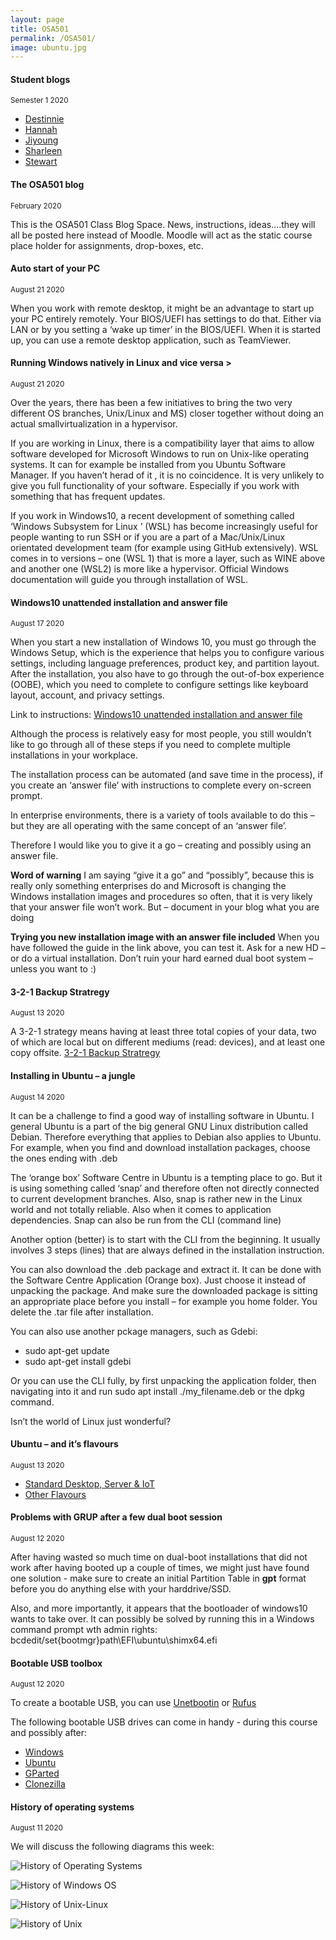 ```yaml
---
layout: page
title: OSA501
permalink: /OSA501/
image: ubuntu.jpg
---
```


#### Student blogs
<small> Semester 1 2020</small>

* [Destinnie](https://informationtech701.wordpress.com)
* [Hannah](https://docs.google.com/document/d/1O0I7FCInt88Qj85MLzSm2R2XBXAI7kDsOrzHHxXse84/edit)
* [Jiyoung](https://clsrn2587.wixsite.com/website)
* [Sharleen](https://sharleen-quinn.wixsite.com/website)
* [Stewart](https://docs.google.com/document/d/1TSQsT2XDYlL5qJZ-ppkyC_Fqj7Cbj5zA2NnwEv3-yc8/edit?usp=sharing)

#### The OSA501 blog 
<small>February 2020</small>

This is the OSA501 Class Blog Space. News, instructions, ideas....they will all be posted here instead of Moodle. Moodle will act as the static course place holder for assignments, drop-boxes, etc.

#### Auto start of your PC
<small>August 21 2020</small>

When you work with remote desktop, it might be an advantage to start up your PC entirely remotely.
Your BIOS/UEFI has settings to do that. Either via LAN or by you setting a ‘wake up timer’ in the BIOS/UEFI. 
When it is started up, you can use a remote desktop application, such as TeamViewer.  
 
#### Running Windows natively in Linux and vice versa  >
<small>August 21 2020</small>

Over the years, there has been a few initiatives to bring the two very different OS branches, Unix/Linux and MS) closer together without doing an actual smallvirtualization in a hypervisor.

If you are working in Linux, there is a compatibility layer that aims to allow software developed for Microsoft Windows to run on Unix-like operating systems. It can for example be installed from you Ubuntu Software Manager. If you haven’t herad of it , it is no coincidence. It is very unlikely to give you full functionality of your software. Especially if you work with something that has frequent updates.

If you work in Windows10, a recent development of something called ‘Windows Subsystem for Linux ’ (WSL) has become increasingly useful for people wanting to run SSH or if you are a part of a Mac/Unix/Linux orientated development team (for example using GitHub extensively). WSL comes in to versions – one (WSL 1) that is more a layer, such as WINE above and another one (WSL2) is more like a hypervisor. Official Windows documentation will guide you through installation of WSL. 

#### Windows10 unattended installation and answer file  
<small>August 17 2020</small>

When you start a new installation of Windows 10, you must go through the Windows Setup, which is the experience that helps you to configure various settings, including language preferences, product key, and partition layout. After the installation, you also have to go through the out-of-box experience (OOBE), which you need to complete to configure settings like keyboard layout, account, and privacy settings.

Link to instructions:  [Windows10 unattended installation and answer file](https://www.windowscentral.com/how-create-unattended-media-do-automated-installation-windows-10)


Although the process is relatively easy for most people, you still wouldn’t like to go through all of these steps if you need to complete multiple installations in your workplace.

The installation process can be automated (and save time in the process), if you create an ‘answer file’ with instructions to complete every on-screen prompt.

In enterprise environments, there is a variety of tools available to do this – but they are all operating with the same concept of an ‘answer file’.

Therefore I would like you to give it a go – creating and possibly using an answer file. 

**Word of warning**
I am saying “give it a go” and “possibly”, because this is really only something enterprises do and Microsoft is changing the Windows installation images and procedures so often, that it is very likely that your answer file won’t work. But – document in your blog what you are doing

**Trying you new installation image with an answer file included**
When you have followed the guide in the link above, you can test it. Ask for a new HD – or do a virtual installation. Don’t ruin your hard earned dual boot system – unless you want to  :)   

#### 3-2-1 Backup Stratregy 
<small>August 13 2020</small>

A 3-2-1 strategy means having at least three total copies of your data, two of which are local but on different mediums (read: devices), and at least one copy offsite.
[3-2-1 Backup Stratregy](https://www.backblaze.com/blog/the-3-2-1-backup-strategy/)

#### Installing in Ubuntu – a jungle
<small>August 14 2020</small>

It can be a challenge to find a good way of installing software in Ubuntu. I general Ubuntu is a part of the big general GNU Linux distribution called Debian. Therefore everything that applies to Debian also applies to Ubuntu. For example, when you find and download installation packages, choose the ones ending with .deb  

The ‘orange box’ Software Centre in Ubuntu is a tempting place to go. But it is using something called ‘snap’ and therefore often not directly connected to current development branches. Also, snap is rather new in the Linux world and not totally reliable. Also when it comes to application dependencies. Snap can also be run from the CLI (command line)

Another option (better) is to start with the CLI from the beginning. It usually involves 3 steps (lines) that are always defined in the installation instruction.

You can also download the .deb package and extract it. It can be done with the Software Centre Application (Orange box). Just choose it instead of unpacking the package. And make sure the downloaded package is sitting an appropriate place before you install – for example you home folder. You delete the .tar file after installation.

You can also use another pckage managers, such as Gdebi:

* sudo apt-get update
* sudo apt-get install gdebi

Or you can use the CLI fully, by first unpacking the application folder, then navigating into it and run sudo apt install ./my_filename.deb or the dpkg command.

Isn’t the world of Linux just wonderful?

#### Ubuntu – and it’s flavours 
<small>August 13 2020</small>

* [Standard Desktop, Server & IoT](https://ubuntu.com/#download)
* [Other Flavours](https://ubuntu.com/download/flavours)

#### Problems with GRUP after a few dual boot session
<small>August 12 2020</small>

After having wasted so much time on dual-boot installations that did not work after having booted up a couple of times, we might just have found one solution - make sure to create an initial Partition Table in **gpt** format before you do anything else with your harddrive/SSD.

Also, and more importantly, it appears that the bootloader of windows10 wants to take over. It can possibly be solved by running this in a Windows command prompt wth admin rights: bcdedit/set{bootmgr}path\EFI\ubuntu\shimx64.efi

#### Bootable USB toolbox
<small>August 12 2020</small>

To create a bootable USB, you can use [Unetbootin](https://unetbootin.github.io/) or [Rufus](https://rufus.ie/)

The following bootable USB drives can come in handy - during this course and possibly after:

* [Windows](https://portal.azure.com/?Microsoft_Azure_Education_correlationId=9f428e23-ed89-4828-8c87-a6a981fed7f4#blade/Microsoft_Azure_Education/EducationMenuBlade/software)
* [Ubuntu](https://ubuntu.com/download/desktop)
* [GParted](https://gparted.org/download.php)
* [Clonezilla](https://clonezilla.org/downloads.php)

#### History of operating systems 
<small>August 11 2020</small>

We will discuss the following diagrams this week:

![History of Operating Systems](/docs/img/History_of_OS.jpeg)

![History of Windows OS](/docs/img/Windows-History.png)

![History of Unix-Linux](/docs/img/Unix-Linuix_History.png)

![History of Unix](/docs/img/Unix_History.png)